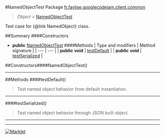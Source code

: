 #NamedObjectTest
Package [fr.faylixe.googlecodejam.client.common](README.md)<br>

> *Object* > [NamedObjectTest](NamedObjectTest.md)

Test case for {@link NamedObject} class.

##Summary
####Constructors
* **public** [NamedObjectTest](#namedobjecttest)
####Methods
| Type and modifiers | Method signature |
| --- | --- |
| **public** **void** | [testDefault](#testdefault) |
| **public** **void** | [testSerialized](#testserialized) |


##Constructors####NamedObjectTest()
> 

---


##Methods
####testDefault()
> Test named object behavior from default instantiation.

---

####testSerialized()
> Test named object behavior through JSON built object.

---

---

[![Marklet](https://img.shields.io/badge/Generated%20by-Marklet-green.svg)](https://github.com/Faylixe/marklet)